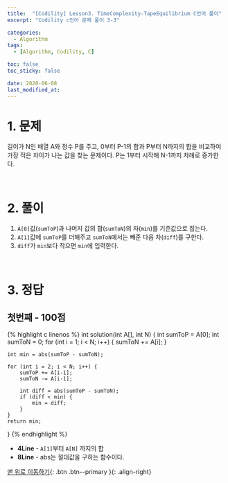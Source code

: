 ```yaml
---
title:  "[Codility] Lesson3. TimeComplexity-TapeEquilibrium C언어 풀이" 
excerpt: "Codility c언어 문제 풀이 3-3"

categories:
  - Algorithm
tags:
  - [Algorithm, Codility, C]

toc: false
toc_sticky: false

date: 2020-06-08
last_modified_at:
---
```


# 1. 문제

길이가 N인 배열 A와 정수 P를 주고, 0부터 P-1의 합과 P부터 N까지의 합을 비교하여 가장 적은 차이가 나는 값을 찾는 문제이다. P는 1부터 시작해 N-1까지 차례로 증가한다.

<br>

# 2. 풀이

1. `A[0]`값(`sumToP`)과 나머지 값의 합(`sumToN`)의 차(`min`)를 기준값으로 잡는다.
1. `A[1]`값에 `sumToP`를 더해주고 `sumToN`에서는 빼준 다음 차(`diff`)를 구한다.
1. `diff`가 `min`보다 작으면 `min`에 입력한다.

<br>

# 3. 정답
## 첫번째 - 100점

{% highlight c linenos %}
int solution(int A[], int N) {
    int sumToP = A[0];
    int sumToN = 0;
    for (int i = 1; i < N; i++) {
        sumToN += A[i];
    }

    int min = abs(sumToP - sumToN);

    for (int i = 2; i < N; i++) {
        sumToP += A[i-1];
        sumToN -= A[i-1];
        
        int diff = abs(sumToP - sumToN);
        if (diff < min) {
            min = diff;
        }
    }
    return min;
}
{% endhighlight %}

- **4Line** - `A[1]`부터 `A[N]` 까지의 합
- **8Line** - abs는 절대값을 구하는 함수이다.

[맨 위로 이동하기](#){: .btn .btn--primary }{: .align-right}